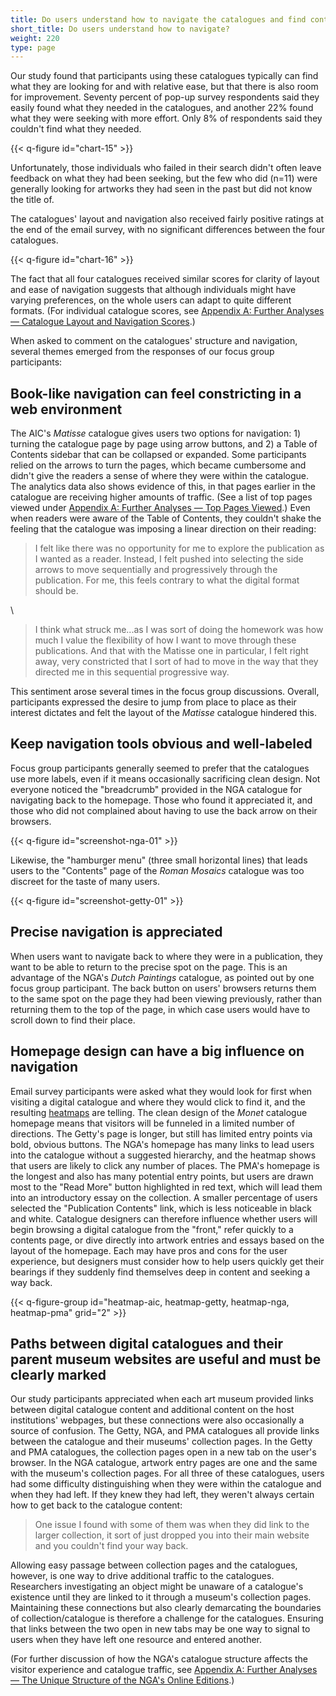 ```yaml
---
title: Do users understand how to navigate the catalogues and find content of interest?
short_title: Do users understand how to navigate?
weight: 220
type: page
---
```


Our study found that participants using these catalogues typically can find what they are looking for and with relative ease, but that there is also room for improvement. Seventy percent of pop-up survey respondents said they easily found what they needed in the catalogues, and another 22% found what they were seeking with more effort. Only 8% of respondents said they couldn't find what they needed.

{{< q-figure id="chart-15" >}}

Unfortunately, those individuals who failed in their search didn't often leave feedback on what they had been seeking, but the few who did (n=11) were generally looking for artworks they had seen in the past but did not know the title of.

The catalogues' layout and navigation also received fairly positive ratings at the end of the email survey, with no significant differences between the four catalogues.

{{< q-figure id="chart-16" >}}

The fact that all four catalogues received similar scores for clarity of layout and ease of navigation suggests that although individuals might have varying preferences, on the whole users can adapt to quite different formats. (For individual catalogue scores, see [Appendix A: Further Analyses — Catalogue Layout and Navigation Scores](/further-analyses/#catalogue-layout-and-navigation-scores-breakdown-by-institution).)

When asked to comment on the catalogues' structure and navigation, several themes emerged from the responses of our focus group participants:

## Book-like navigation can feel constricting in a web environment

The AIC's *Matisse* catalogue gives users two options for navigation: 1) turning the catalogue page by page using arrow buttons, and 2) a Table of Contents sidebar that can be collapsed or expanded. Some participants relied on the arrows to turn the pages, which became cumbersome and didn't give the readers a sense of where they were within the catalogue. The analytics data also shows evidence of this, in that pages earlier in the catalogue are receiving higher amounts of traffic. (See a list of top pages viewed under [Appendix A: Further Analyses — Top Pages Viewed](/further-analyses/#top-pages-viewed-in-the-digital-catalogues).) Even when readers were aware of the Table of Contents, they couldn't shake the feeling that the catalogue was imposing a linear direction on their reading:

> I felt like there was no opportunity for me to explore the publication as I wanted as a reader. Instead, I felt pushed into selecting the side arrows to move sequentially and progressively through the publication. For me, this feels contrary to what the digital format should be.

\

> I think what struck me...as I was sort of doing the homework was how much I value the flexibility of how I want to move through these publications. And that with the Matisse one in particular, I felt right away, very constricted that I sort of had to move in the way that they directed me in this sequential progressive way.

This sentiment arose several times in the focus group discussions. Overall, participants expressed the desire to jump from place to place as their interest dictates and felt the layout of the *Matisse* catalogue hindered this.

## Keep navigation tools obvious and well-labeled

Focus group participants generally seemed to prefer that the catalogues use more labels, even if it means occasionally sacrificing clean design. Not everyone noticed the "breadcrumb" provided in the NGA catalogue for navigating back to the homepage. Those who found it appreciated it, and those who did not complained about having to use the back arrow on their browsers.

{{< q-figure id="screenshot-nga-01" >}}

Likewise, the "hamburger menu" (three small horizontal lines) that leads users to the "Contents" page of the *Roman Mosaics* catalogue was too discreet for the taste of many users.

{{< q-figure id="screenshot-getty-01" >}}

## Precise navigation is appreciated

When users want to navigate back to where they were in a publication, they want to be able to return to the precise spot on the page. This is an advantage of the NGA's *Dutch Paintings* catalogue, as pointed out by one focus group participant. The back button on users' browsers returns them to the same spot on the page they had been viewing previously, rather than returning them to the top of the page, in which case users would have to scroll down to find their place.

## Homepage design can have a big influence on navigation

Email survey participants were asked what they would look for first when visiting a digital catalogue and where they would click to find it, and the resulting [heatmaps](/functionality-and-design/navigation/#heatmap-aic) are telling. The clean design of the *Monet* catalogue homepage means that visitors will be funneled in a limited number of directions. The Getty's page is longer, but still has limited entry points via bold, obvious buttons. The NGA's homepage has many links to lead users into the catalogue without a suggested hierarchy, and the heatmap shows that users are likely to click any number of places. The PMA's homepage is the longest and also has many potential entry points, but users are drawn most to the "Read More" button highlighted in red text, which will lead them into an introductory essay on the collection. A smaller percentage of users selected the "Publication Contents" link, which is less noticeable in black and white. Catalogue designers can therefore influence whether users will begin browsing a digital catalogue from the "front," refer quickly to a contents page, or dive directly into artwork entries and essays based on the layout of the homepage. Each may have pros and cons for the user experience, but designers must consider how to help users quickly get their bearings if they suddenly find themselves deep in content and seeking a way back.

{{< q-figure-group id="heatmap-aic, heatmap-getty, heatmap-nga, heatmap-pma" grid="2" >}}

## Paths between digital catalogues and their parent museum websites are useful and must be clearly marked

Our study participants appreciated when each art museum provided links between digital catalogue content and additional content on the host institutions' webpages, but these connections were also occasionally a source of confusion. The Getty, NGA, and PMA catalogues all provide links between the catalogue and their museums' collection pages. In the Getty and PMA catalogues, the collection pages open in a new tab on the user's browser. In the NGA catalogue, artwork entry pages are one and the same with the museum's collection pages. For all three of these catalogues, users had some difficulty distinguishing when they were within the catalogue and when they had left. If they knew they had left, they weren't always certain how to get back to the catalogue content:

> One issue I found with some of them was when they did link to the larger collection, it sort of just dropped you into their main website and you couldn't find your way back.

Allowing easy passage between collection pages and the catalogues, however, is one way to drive additional traffic to the catalogues. Researchers investigating an object might be unaware of a catalogue's existence until they are linked to it through a museum's collection pages. Maintaining these connections but also clearly demarcating the boundaries of collection/catalogue is therefore a challenge for the catalogues. Ensuring that links between the two open in new tabs may be one way to signal to users when they have left one resource and entered another.

(For further discussion of how the NGA's catalogue structure affects the visitor experience and catalogue traffic, see [Appendix A: Further Analyses — The Unique Structure of the NGA's Online Editions](/further-analyses/#the-unique-structure-of-the-nga-s-online-editions).)
